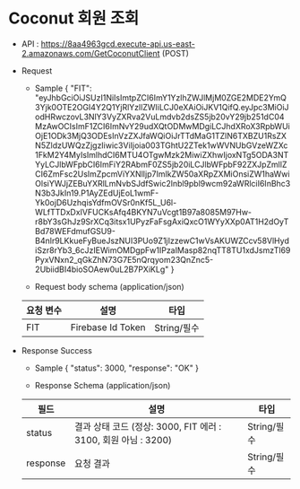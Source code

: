 # Coconut 회원 조회


- API : https://8aa4963gcd.execute-api.us-east-2.amazonaws.com/GetCoconutClient (POST)


- Request

  * Sample
  {
      "FIT": "eyJhbGciOiJSUzI1NiIsImtpZCI6ImY1YzlhZWJlMjM0ZGE2MDE2YmQ3Yjk0OTE2OGI4Y2Q1YjRlYzllZWIiLCJ0eXAiOiJKV1QifQ.eyJpc3MiOiJodHRwczovL3NlY3VyZXRva2VuLmdvb2dsZS5jb20vY29jb251dC04MzAwOCIsImF1ZCI6ImNvY29udXQtODMwMDgiLCJhdXRoX3RpbWUiOjE1ODk3MjQ3ODEsInVzZXJfaWQiOiJrTTdMaG1TZlN6TXBZU1RsZXN5ZldzUWQzZjgzIiwic3ViIjoia003TGhtU2ZTek1wWVNUbGVzeWZXc1FkM2Y4MyIsImlhdCI6MTU4OTgwMzk2MiwiZXhwIjoxNTg5ODA3NTYyLCJlbWFpbCI6ImFiY2RAbmF0ZS5jb20iLCJlbWFpbF92ZXJpZmllZCI6ZmFsc2UsImZpcmViYXNlIjp7ImlkZW50aXRpZXMiOnsiZW1haWwiOlsiYWJjZEBuYXRlLmNvbSJdfSwic2lnbl9pbl9wcm92aWRlciI6InBhc3N3b3JkIn19.P1AyZEdUjEoL1wmF-Yk0ojD6UzhqisYdfmOVSr0nKf5L_U6l-WLfTTDxDxIVFUCKsAfq4BKYN7uVcgt1B97a8085M97Hw-r8bY3sGhJz9SrXCq3itsx1UPyzFaFsgAxiQxcO1WYyXXp0AT1H2dOyTBd78WEFdmufGSU9-B4nlr9LKkueFyBueJszNUI3PUo9Z1jIzzewC1wVsAKUWZCcv58VlHydiSzr8rYb3_6cJzIEWimOMDgpFw1IPzaIMasp82nqTT8TU1xdJsmzTl69PyxVNxn2_qGkZhN73G7E5nQrqyom23QnZnc5-2UbiidBI4bioSOAew0uL2B7PXiKLg"
  }
  
  * Request body schema (application/json)
  
  요청 변수 | 설명 | 타입
  ------------ | ------------- | -------------
  FIT | Firebase Id Token | String/필수

- Response Success

  * Sample 
  {
      "status": 3000,
      "response": "OK"
  }
  
  * Response Schema (application/json)

  필드 | 설명 | 타입
  ------------ | ------------- | -------------
  status | 결과 상태 코드 (정상: 3000, FIT 에러 : 3100, 회원 아님 : 3200) | String/필수
  response | 요청 결과 | String/필수
 
